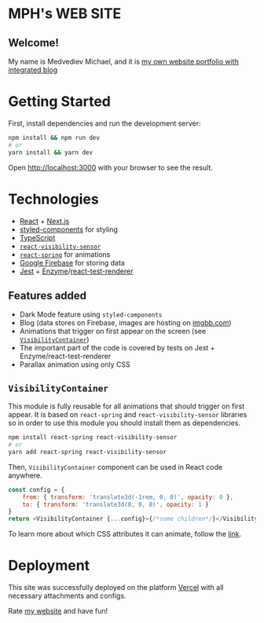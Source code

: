# MPH's WEB SITE
## Welcome!
My name is Medvediev Michael, and it is [my own website portfolio with integrated blog](https://mph-web-site.vercel.app/)

# Getting Started

First, install dependencies and run the development server:

```bash
npm install && npm run dev
# or
yarn install && yarn dev
```

Open [http://localhost:3000](http://localhost:3000) with your browser to see the result.

# Technologies
- [React](https://ru.reactjs.org/) + [Next.js](https://nextjs.org/) 
- [styled-components](https://styled-components.com/) for styling
- [TypeScript](https://www.typescriptlang.org/)
- [`react-visibility-sensor`](https://www.npmjs.com/package/react-visibility-sensor)
- [`react-spring`](https://www.react-spring.io/) for animations
- [Google Firebase](https://firebase.google.com/?hl=ru) for storing data
- [Jest](https://jestjs.io/) + [Enzyme](https://enzymejs.github.io/enzyme/)/[react-test-renderer](https://ru.reactjs.org/docs/test-renderer.html)


## Features added
- Dark Mode feature using `styled-components`
- Blog (data stores on Firebase, images are hosting on [imgbb.com](https://imgbb.com/))
- Animations that trigger on first appear on the screen (see [`VisibilityContainer`](https://github.com/MedvedMichael/mph-web-site/blob/master/components/visibility-container/visibility-container.tsx))
- The important part of the code is covered by tests on Jest + Enzyme/react-test-renderer
- Parallax animation using only CSS


## `VisibilityContainer`
This module is fully reusable for all animations that should trigger on first appear.
It is based on `react-spring` and `react-visibility-sensor` libraries so in order to use this module you should install them as dependencies.
```bash
npm install react-spring react-visibility-sensor
# or
yarn add react-spring react-visibility-sensor
```

Then, `VisibilityContainer` component can be used in React code anywhere.
```js
const config = {
    from: { transform: 'translate3d(-1rem, 0, 0)', opacity: 0 },
    to: { transform: 'translate3d(0, 0, 0)', opacity: 1 }
}
return <VisibilityContainer {...config}>{/*some children*/}</VisibilityContainer>
```

To learn more about which CSS attributes it can animate, follow the [link](https://www.react-spring.io/docs/hooks/api).


# Deployment
This site was successfully deployed on the platform [Vercel](https://vercel.com/) with all necessary attachments and configs.


Rate [my website]((https://mph-web-site.vercel.app/)) and have fun!